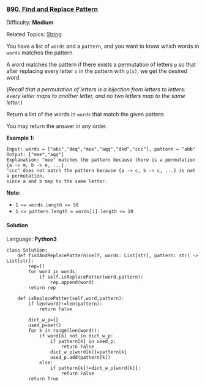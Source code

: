### [890\. Find and Replace Pattern](https://leetcode.com/problems/find-and-replace-pattern/)

Difficulty: **Medium**  

Related Topics: [String](https://leetcode.com/tag/string/)


You have a list of `words` and a `pattern`, and you want to know which words in `words` matches the pattern.

A word matches the pattern if there exists a permutation of letters `p` so that after replacing every letter `x` in the pattern with `p(x)`, we get the desired word.

(_Recall that a permutation of letters is a bijection from letters to letters: every letter maps to another letter, and no two letters map to the same letter._)

Return a list of the words in `words` that match the given pattern. 

You may return the answer in any order.


**Example 1:**

```
Input: words = ["abc","deq","mee","aqq","dkd","ccc"], pattern = "abb"
Output: ["mee","aqq"]
Explanation: "mee" matches the pattern because there is a permutation {a -> m, b -> e, ...}. 
"ccc" does not match the pattern because {a -> c, b -> c, ...} is not a permutation,
since a and b map to the same letter.
```

**Note:**

*   `1 <= words.length <= 50`
*   `1 <= pattern.length = words[i].length <= 20`


#### Solution

Language: **Python3**

```python3
class Solution:
    def findAndReplacePattern(self, words: List[str], pattern: str) -> List[str]:
        rep=[]
        for word in words:
            if self.isReplacePatter(word,pattern):
                rep.append(word)
        return rep
    
    def isReplacePatter(self,word,pattern):
        if len(word)!=len(pattern):
            return False
        
        dict_w_p={}
        used_p=set()
        for k in range(len(word)):
            if word[k] not in dict_w_p:
                if pattern[k] in used_p:
                    return False
                dict_w_p[word[k]]=pattern[k]
                used_p.add(pattern[k])
            else:
                if pattern[k]!=dict_w_p[word[k]]:
                    return False
        return True
```